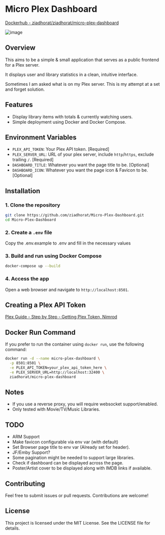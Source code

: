 # Micro Plex Dashboard

[Dockerhub - ziadhorat/ziadhorat/micro-plex-dashboard](https://hub.docker.com/r/ziadhorat/micro-plex-dashboard)

![image](https://github.com/user-attachments/assets/52d50193-35ea-4e23-839e-b7944654605b)

## Overview
This aims to be a simple & small application that serves as a public frontend for a Plex server. 

It displays user and library statistics in a clean, intuitive interface.

Sometimes I am asked what is on my Plex server. This is my attempt at a set and forget solution.

## Features
- Display library items with totals & currently watching users.
- Simple deployment using Docker and Docker Compose.

## Environment Variables
- `PLEX_API_TOKEN`: Your Plex API token. [Required]
- `PLEX_SERVER_URL`: URL of your plex server, include `http`/`https`, exclude trailing `/`. [Required]
- `DASHBOARD_TITLE`: Whatever you want the page title to be. [Optional]
- `DASHBOARD_ICON`: Whatever you want the page icon & Favicon to be. [Optional]

## Installation

### 1. Clone the repository
```bash
git clone https://github.com/ziadhorat/Micro-Plex-Dashboard.git
cd Micro-Plex-Dashboard
```
### 2. Create a `.env` file
Copy the .env.example to .env and fill in the necessary values

### 3. Build and run using Docker Compose
```bash
docker-compose up --build
```
### 4. Access the app
Open a web browser and navigate to `http://localhost:8501`.

## Creating a Plex API Token
[Plex Guide - Step by Step - Getting Plex Token, Nimrod](https://digiex.net/threads/plex-guide-step-by-step-getting-plex-token.15402/)

## Docker Run Command
If you prefer to run the container using `docker run`, use the following command:
```bash
docker run -d --name micro-plex-dashboard \
  -p 8501:8501 \
  -e PLEX_API_TOKEN=your_plex_api_token_here \
  -e PLEX_SERVER_URL=http://localhost:32400 \
  ziadhorat/micro-plex-dashboard
```

## Notes
- If you use a reverse proxy, you will require websocket support/enabled.
- Only tested with Movie/TV/Music Libraries.

## TODO
- ARM Support
- Make favicon configurable via env var (with default)
- Set Browser page title to env var (Already set for header).
- JF/Emby Support?
- Some pagination might be needed to support large libraries.
- Check if dashboard can be displayed across the page.
- Poster/Artist cover to be displayed along with IMDB links if available.
  
## Contributing
Feel free to submit issues or pull requests. Contributions are welcome!

## License
This project is licensed under the MIT License. See the LICENSE file for details.
